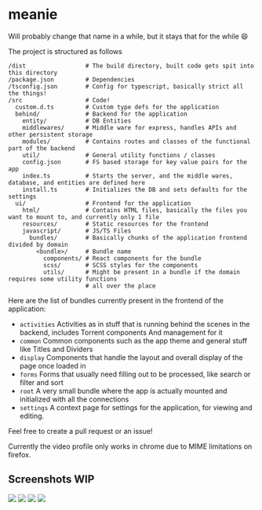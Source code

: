 # meanie
Will probably change that name in a while, but it stays that for the while :smile:

The project is structured as follows
```text
/dist                 # The build directory, built code gets spit into this directory
/package.json         # Dependencies
/tsconfig.json        # Config for typescript, basically strict all the things!
/src                  # Code!
  custom.d.ts         # Custom type defs for the application
  behind/             # Backend for the application
    entity/           # DB Entities
    middlewares/      # Middle ware for express, handles APIs and other persistent storage
    modules/          # Contains routes and classes of the functional part of the backend
    util/             # General utility functions / classes
    config.json       # FS based storage for key value pairs for the app
    index.ts          # Starts the server, and the middle wares, database, and entities are defined here
    install.ts        # Initializes the DB and sets defaults for the settings
  ui/                 # Frontend for the application
    html/             # Contains HTML files, basically the files you want to mount to, and currently only 1 file
    resources/        # Static resources for the frontend
    javascript/       # JS/TS Files
      bundles/        # Basically chunks of the application frontend divided by domain
        <bundle>/     # Bundle name
          components/ # React components for the bundle
          scss/       # SCSS styles for the components
          utils/      # Might be present in a bundle if the domain requires some utility functions
                      # all over the place
```

Here are the list of bundles currently present in the frontend of the application:
 - `activities`
Activities as in stuff that is running behind the scenes in the backend, includes Torrent components
And management for it
 - `common`
Common components such as the app theme and general stuff like Titles and Dividers
 - `display` 
Components that handle the layout and overall display of the page once loaded in
 - `forms`
Forms that usually need filling out to be processed, like search or filter and sort
 - `root`
A very small bundle where the app is actually mounted and initialized with all the connections
 - `settings`
A context page for settings for the application, for viewing and editing.

Feel free to create a pull request or an issue!

Currently the video profile only works in chrome due to MIME limitations on firefox.

## Screenshots WIP
![](https://i.imgur.com/VQwoMAg.png)
![](https://i.imgur.com/LdKp2RT.png)
![](https://i.imgur.com/KzwuM67.png)
![](https://i.imgur.com/hqcryXP.png)